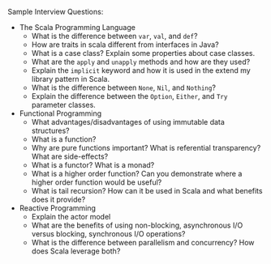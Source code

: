 Sample Interview Questions:
- The Scala Programming Language
  - What is the difference between `var`, `val`, and `def`?
  - How are traits in scala different from interfaces in Java?
  - What is a case class?  Explain some properties about case classes.
  - What are the `apply` and `unapply` methods and how are they used?
  - Explain the `implicit` keyword and how it is used in the extend my library pattern in Scala.
  - What is the difference between `None`, `Nil`, and `Nothing`?
  - Explain the difference between the `Option`, `Either`, and `Try` parameter classes.
- Functional Programming
  - What advantages/disadvantages of using immutable data structures?
  - What is a function?
  - Why are pure functions important?  What is referential transparency?  What are side-effects?
  - What is a functor?  What is a monad?
  - What is a higher order function?  Can you demonstrate where a higher order function would be useful?
  - What is tail recursion?  How can it be used in Scala and what benefits does it provide?
- Reactive Programming
  - Explain the actor model
  - What are the benefits of using non-blocking, asynchronous I/O versus blocking, synchronous I/O operations?
  - What is the difference between parallelism and concurrency?  How does Scala leverage both?
